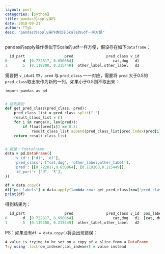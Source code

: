 ```yaml
---
layout: post
categories: [python]
title: pandas的apply操作
date: 2018-09-21
author: TTyb
desc: "pandas的apply操作类似于Scala的udf一样方便"
---
```


pandas的apply操作类似于Scala的udf一样方便，假设存在如下`dataframe`：

~~~ruby
  id_part                  pred               pred_class v_id
0       d  [0.722817, 0.650064]                  cat,dog   d1
1       5  [0.119208, 0.215449]  other_label,other_label   d2
~~~

需要把 `v_id=d1` 中，`pred` 与 `pred_class` 一一对应，需要将 `pred` 大于0.5的`pred_class`取出来作为新的一列，如果小于0.5则不取出来：

~~~ruby
import pandas as pd


# 提取类别
def get_pred_class(pred_class, pred):
    pred_class_list = pred_class.split(",")
    result_class_list = []
    for i in range(0, len(pred)):
        if float(pred[i]) >= 0.5:
            result_class_list.append(pred_class_list[pred.index(pred[i])])
    return result_class_list


# 新建一个dataframe
data = pd.DataFrame({
    'v_id': ["d1", 'd2'],
    'pred_class': ["cat,dog", 'other_label,other_label'],
    'pred': [[0.722817,0.650064], [0.119208,0.215449]],
    'id_part': ["d", '5'],
})

df = data.copy()
df["pos_labels"] = data.apply(lambda row: get_pred_class(row['pred_class'], row['pred']), axis=1)
print(df)
~~~

得到结果为：

~~~ruby
  id_part                  pred               pred_class v_id  pos_labels
0       d  [0.722817, 0.650064]                  cat,dog   d1  [cat, dog]
1       5  [0.119208, 0.215449]  other_label,other_label   d2          []
~~~

PS：如果没有`df = data.copy()`将会出现错误：

~~~ruby
A value is trying to be set on a copy of a slice from a DataFrame.
Try using .loc[row_indexer,col_indexer] = value instead
~~~